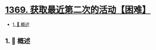 # [1369. 获取最近第二次的活动【困难】](https://github.com/Tdahuyou/TNotes.leetcode/tree/main/notes/1369.%20%E8%8E%B7%E5%8F%96%E6%9C%80%E8%BF%91%E7%AC%AC%E4%BA%8C%E6%AC%A1%E7%9A%84%E6%B4%BB%E5%8A%A8%E3%80%90%E5%9B%B0%E9%9A%BE%E3%80%91)

<!-- region:toc -->

- [1. 📝 概述](#1--概述)

<!-- endregion:toc -->

## 1. 📝 概述
